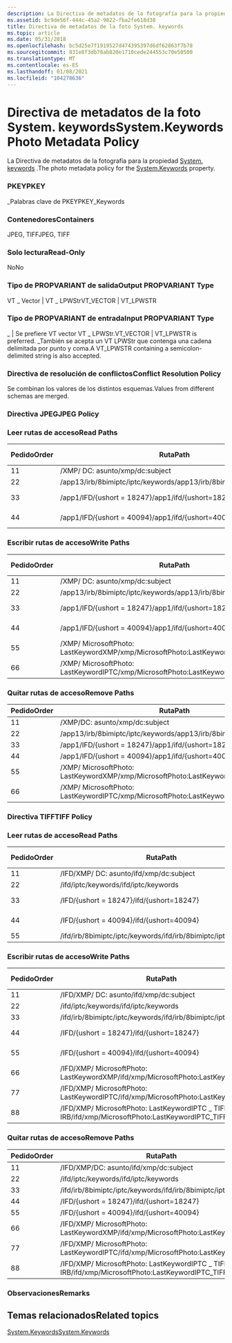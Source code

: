 ```yaml
---
description: La Directiva de metadatos de la fotografía para la propiedad System. keywords.
ms.assetid: bc9de56f-444c-45a2-9822-fba2fe618d38
title: Directiva de metadatos de la foto System. keywords
ms.topic: article
ms.date: 05/31/2018
ms.openlocfilehash: bc5d25e7f1919527d474395397d6df62863f7b78
ms.sourcegitcommit: 831e8f3db78ab820e1710cede244553c70e50500
ms.translationtype: MT
ms.contentlocale: es-ES
ms.lasthandoff: 01/08/2021
ms.locfileid: "104278636"
---
```

# <a name="systemkeywords-photo-metadata-policy"></a><span data-ttu-id="9b67b-103">Directiva de metadatos de la foto System. keywords</span><span class="sxs-lookup"><span data-stu-id="9b67b-103">System.Keywords Photo Metadata Policy</span></span>

<span data-ttu-id="9b67b-104">La Directiva de metadatos de la fotografía para la propiedad [System. keywords](../properties/props-system-keywords.md) .</span><span class="sxs-lookup"><span data-stu-id="9b67b-104">The photo metadata policy for the [System.Keywords](../properties/props-system-keywords.md) property.</span></span>

### <a name="pkey"></a><span data-ttu-id="9b67b-105">PKEY</span><span class="sxs-lookup"><span data-stu-id="9b67b-105">PKEY</span></span>

<span data-ttu-id="9b67b-106">\_Palabras clave de PKEY</span><span class="sxs-lookup"><span data-stu-id="9b67b-106">PKEY\_Keywords</span></span>

### <a name="containers"></a><span data-ttu-id="9b67b-107">Contenedores</span><span class="sxs-lookup"><span data-stu-id="9b67b-107">Containers</span></span>

<span data-ttu-id="9b67b-108">JPEG, TIFF</span><span class="sxs-lookup"><span data-stu-id="9b67b-108">JPEG, TIFF</span></span>

### <a name="read-only"></a><span data-ttu-id="9b67b-109">Solo lectura</span><span class="sxs-lookup"><span data-stu-id="9b67b-109">Read-Only</span></span>

<span data-ttu-id="9b67b-110">No</span><span class="sxs-lookup"><span data-stu-id="9b67b-110">No</span></span>

### <a name="output-propvariant-type"></a><span data-ttu-id="9b67b-111">Tipo de PROPVARIANT de salida</span><span class="sxs-lookup"><span data-stu-id="9b67b-111">Output PROPVARIANT Type</span></span>

<span data-ttu-id="9b67b-112">VT \_ Vector \| VT \_ LPWStr</span><span class="sxs-lookup"><span data-stu-id="9b67b-112">VT\_VECTOR \| VT\_LPWSTR</span></span>

### <a name="input-propvariant-type"></a><span data-ttu-id="9b67b-113">Tipo de PROPVARIANT de entrada</span><span class="sxs-lookup"><span data-stu-id="9b67b-113">Input PROPVARIANT Type</span></span>

<span data-ttu-id="9b67b-114">\_ \| Se prefiere VT vector VT \_ LPWStr.</span><span class="sxs-lookup"><span data-stu-id="9b67b-114">VT\_VECTOR \| VT\_LPWSTR is preferred.</span></span> <span data-ttu-id="9b67b-115">\_También se acepta un VT LPWStr que contenga una cadena delimitada por punto y coma.</span><span class="sxs-lookup"><span data-stu-id="9b67b-115">A VT\_LPWSTR containing a semicolon-delimited string is also accepted.</span></span>

### <a name="conflict-resolution-policy"></a><span data-ttu-id="9b67b-116">Directiva de resolución de conflictos</span><span class="sxs-lookup"><span data-stu-id="9b67b-116">Conflict Resolution Policy</span></span>

<span data-ttu-id="9b67b-117">Se combinan los valores de los distintos esquemas.</span><span class="sxs-lookup"><span data-stu-id="9b67b-117">Values from different schemas are merged.</span></span>

### <a name="jpeg-policy"></a><span data-ttu-id="9b67b-118">Directiva JPEG</span><span class="sxs-lookup"><span data-stu-id="9b67b-118">JPEG Policy</span></span>

### <a name="read-paths"></a><span data-ttu-id="9b67b-119">Leer rutas de acceso</span><span class="sxs-lookup"><span data-stu-id="9b67b-119">Read Paths</span></span>



| <span data-ttu-id="9b67b-120">Pedido</span><span class="sxs-lookup"><span data-stu-id="9b67b-120">Order</span></span> | <span data-ttu-id="9b67b-121">Ruta</span><span class="sxs-lookup"><span data-stu-id="9b67b-121">Path</span></span>                              | <span data-ttu-id="9b67b-122">Formato de disco</span><span class="sxs-lookup"><span data-stu-id="9b67b-122">Disk Format</span></span>    |
|-------|-----------------------------------|----------------|
| <span data-ttu-id="9b67b-123">1</span><span class="sxs-lookup"><span data-stu-id="9b67b-123">1</span></span>     | <span data-ttu-id="9b67b-124">/XMP/ <xmpbag> DC: asunto</span><span class="sxs-lookup"><span data-stu-id="9b67b-124">/xmp/<xmpbag>dc:subject</span></span>     | <span data-ttu-id="9b67b-125">unicode</span><span class="sxs-lookup"><span data-stu-id="9b67b-125">unicode</span></span>        |
| <span data-ttu-id="9b67b-126">2</span><span class="sxs-lookup"><span data-stu-id="9b67b-126">2</span></span>     | <span data-ttu-id="9b67b-127">/app13/irb/8bimiptc/iptc/keywords</span><span class="sxs-lookup"><span data-stu-id="9b67b-127">/app13/irb/8bimiptc/iptc/keywords</span></span> |                |
| <span data-ttu-id="9b67b-128">3</span><span class="sxs-lookup"><span data-stu-id="9b67b-128">3</span></span>     | <span data-ttu-id="9b67b-129">/app1/IFD/{ushort = 18247}</span><span class="sxs-lookup"><span data-stu-id="9b67b-129">/app1/ifd/{ushort=18247}</span></span>          | <span data-ttu-id="9b67b-130">\_bytes Unicode</span><span class="sxs-lookup"><span data-stu-id="9b67b-130">unicode\_bytes</span></span> |
| <span data-ttu-id="9b67b-131">4</span><span class="sxs-lookup"><span data-stu-id="9b67b-131">4</span></span>     | <span data-ttu-id="9b67b-132">/app1/IFD/{ushort = 40094}</span><span class="sxs-lookup"><span data-stu-id="9b67b-132">/app1/ifd/{ushort=40094}</span></span>          | <span data-ttu-id="9b67b-133">\_bytes Unicode</span><span class="sxs-lookup"><span data-stu-id="9b67b-133">unicode\_bytes</span></span> |



 

### <a name="write-paths"></a><span data-ttu-id="9b67b-134">Escribir rutas de acceso</span><span class="sxs-lookup"><span data-stu-id="9b67b-134">Write Paths</span></span>



| <span data-ttu-id="9b67b-135">Pedido</span><span class="sxs-lookup"><span data-stu-id="9b67b-135">Order</span></span> | <span data-ttu-id="9b67b-136">Ruta</span><span class="sxs-lookup"><span data-stu-id="9b67b-136">Path</span></span>                                              | <span data-ttu-id="9b67b-137">Formato de disco</span><span class="sxs-lookup"><span data-stu-id="9b67b-137">Disk Format</span></span>    |
|-------|---------------------------------------------------|----------------|
| <span data-ttu-id="9b67b-138">1</span><span class="sxs-lookup"><span data-stu-id="9b67b-138">1</span></span>     | <span data-ttu-id="9b67b-139">/XMP/ <xmpbag> DC: asunto</span><span class="sxs-lookup"><span data-stu-id="9b67b-139">/xmp/<xmpbag>dc:subject</span></span>                     | <span data-ttu-id="9b67b-140">unicode</span><span class="sxs-lookup"><span data-stu-id="9b67b-140">unicode</span></span>        |
| <span data-ttu-id="9b67b-141">2</span><span class="sxs-lookup"><span data-stu-id="9b67b-141">2</span></span>     | <span data-ttu-id="9b67b-142">/app13/irb/8bimiptc/iptc/keywords</span><span class="sxs-lookup"><span data-stu-id="9b67b-142">/app13/irb/8bimiptc/iptc/keywords</span></span>                 |                |
| <span data-ttu-id="9b67b-143">3</span><span class="sxs-lookup"><span data-stu-id="9b67b-143">3</span></span>     | <span data-ttu-id="9b67b-144">/app1/IFD/{ushort = 18247}</span><span class="sxs-lookup"><span data-stu-id="9b67b-144">/app1/ifd/{ushort=18247}</span></span>                          | <span data-ttu-id="9b67b-145">\_bytes Unicode</span><span class="sxs-lookup"><span data-stu-id="9b67b-145">unicode\_bytes</span></span> |
| <span data-ttu-id="9b67b-146">4</span><span class="sxs-lookup"><span data-stu-id="9b67b-146">4</span></span>     | <span data-ttu-id="9b67b-147">/app1/IFD/{ushort = 40094}</span><span class="sxs-lookup"><span data-stu-id="9b67b-147">/app1/ifd/{ushort=40094}</span></span>                          | <span data-ttu-id="9b67b-148">\_bytes Unicode</span><span class="sxs-lookup"><span data-stu-id="9b67b-148">unicode\_bytes</span></span> |
| <span data-ttu-id="9b67b-149">5</span><span class="sxs-lookup"><span data-stu-id="9b67b-149">5</span></span>     | <span data-ttu-id="9b67b-150">/XMP/ <xmpbag> MicrosoftPhoto: LastKeywordXMP</span><span class="sxs-lookup"><span data-stu-id="9b67b-150">/xmp/<xmpbag>MicrosoftPhoto:LastKeywordXMP</span></span>  | <span data-ttu-id="9b67b-151">unicode</span><span class="sxs-lookup"><span data-stu-id="9b67b-151">unicode</span></span>        |
| <span data-ttu-id="9b67b-152">6</span><span class="sxs-lookup"><span data-stu-id="9b67b-152">6</span></span>     | <span data-ttu-id="9b67b-153">/XMP/ <xmpbag> MicrosoftPhoto: LastKeywordIPTC</span><span class="sxs-lookup"><span data-stu-id="9b67b-153">/xmp/<xmpbag>MicrosoftPhoto:LastKeywordIPTC</span></span> | <span data-ttu-id="9b67b-154">unicode</span><span class="sxs-lookup"><span data-stu-id="9b67b-154">unicode</span></span>        |



 

### <a name="remove-paths"></a><span data-ttu-id="9b67b-155">Quitar rutas de acceso</span><span class="sxs-lookup"><span data-stu-id="9b67b-155">Remove Paths</span></span>



| <span data-ttu-id="9b67b-156">Pedido</span><span class="sxs-lookup"><span data-stu-id="9b67b-156">Order</span></span> | <span data-ttu-id="9b67b-157">Ruta</span><span class="sxs-lookup"><span data-stu-id="9b67b-157">Path</span></span>                                              |
|-------|---------------------------------------------------|
| <span data-ttu-id="9b67b-158">1</span><span class="sxs-lookup"><span data-stu-id="9b67b-158">1</span></span>     | <span data-ttu-id="9b67b-159">/XMP/DC: asunto</span><span class="sxs-lookup"><span data-stu-id="9b67b-159">/xmp/dc:subject</span></span>                                   |
| <span data-ttu-id="9b67b-160">2</span><span class="sxs-lookup"><span data-stu-id="9b67b-160">2</span></span>     | <span data-ttu-id="9b67b-161">/app13/irb/8bimiptc/iptc/keywords</span><span class="sxs-lookup"><span data-stu-id="9b67b-161">/app13/irb/8bimiptc/iptc/keywords</span></span>                 |
| <span data-ttu-id="9b67b-162">3</span><span class="sxs-lookup"><span data-stu-id="9b67b-162">3</span></span>     | <span data-ttu-id="9b67b-163">/app1/IFD/{ushort = 18247}</span><span class="sxs-lookup"><span data-stu-id="9b67b-163">/app1/ifd/{ushort=18247}</span></span>                          |
| <span data-ttu-id="9b67b-164">4</span><span class="sxs-lookup"><span data-stu-id="9b67b-164">4</span></span>     | <span data-ttu-id="9b67b-165">/app1/IFD/{ushort = 40094}</span><span class="sxs-lookup"><span data-stu-id="9b67b-165">/app1/ifd/{ushort=40094}</span></span>                          |
| <span data-ttu-id="9b67b-166">5</span><span class="sxs-lookup"><span data-stu-id="9b67b-166">5</span></span>     | <span data-ttu-id="9b67b-167">/XMP/ <xmpbag> MicrosoftPhoto: LastKeywordXMP</span><span class="sxs-lookup"><span data-stu-id="9b67b-167">/xmp/<xmpbag>MicrosoftPhoto:LastKeywordXMP</span></span>  |
| <span data-ttu-id="9b67b-168">6</span><span class="sxs-lookup"><span data-stu-id="9b67b-168">6</span></span>     | <span data-ttu-id="9b67b-169">/XMP/ <xmpbag> MicrosoftPhoto: LastKeywordIPTC</span><span class="sxs-lookup"><span data-stu-id="9b67b-169">/xmp/<xmpbag>MicrosoftPhoto:LastKeywordIPTC</span></span> |



 

### <a name="tiff-policy"></a><span data-ttu-id="9b67b-170">Directiva TIFF</span><span class="sxs-lookup"><span data-stu-id="9b67b-170">TIFF Policy</span></span>

### <a name="read-paths"></a><span data-ttu-id="9b67b-171">Leer rutas de acceso</span><span class="sxs-lookup"><span data-stu-id="9b67b-171">Read Paths</span></span>



| <span data-ttu-id="9b67b-172">Pedido</span><span class="sxs-lookup"><span data-stu-id="9b67b-172">Order</span></span> | <span data-ttu-id="9b67b-173">Ruta</span><span class="sxs-lookup"><span data-stu-id="9b67b-173">Path</span></span>                              | <span data-ttu-id="9b67b-174">Formato de disco</span><span class="sxs-lookup"><span data-stu-id="9b67b-174">Disk Format</span></span>    |
|-------|-----------------------------------|----------------|
| <span data-ttu-id="9b67b-175">1</span><span class="sxs-lookup"><span data-stu-id="9b67b-175">1</span></span>     | <span data-ttu-id="9b67b-176">/IFD/XMP/ <xmpbag> DC: asunto</span><span class="sxs-lookup"><span data-stu-id="9b67b-176">/ifd/xmp/<xmpbag>dc:subject</span></span> | <span data-ttu-id="9b67b-177">unicode</span><span class="sxs-lookup"><span data-stu-id="9b67b-177">unicode</span></span>        |
| <span data-ttu-id="9b67b-178">2</span><span class="sxs-lookup"><span data-stu-id="9b67b-178">2</span></span>     | <span data-ttu-id="9b67b-179">/ifd/iptc/keywords</span><span class="sxs-lookup"><span data-stu-id="9b67b-179">/ifd/iptc/keywords</span></span>                |                |
| <span data-ttu-id="9b67b-180">3</span><span class="sxs-lookup"><span data-stu-id="9b67b-180">3</span></span>     | <span data-ttu-id="9b67b-181">/IFD/{ushort = 18247}</span><span class="sxs-lookup"><span data-stu-id="9b67b-181">/ifd/{ushort=18247}</span></span>               | <span data-ttu-id="9b67b-182">\_bytes Unicode</span><span class="sxs-lookup"><span data-stu-id="9b67b-182">unicode\_bytes</span></span> |
| <span data-ttu-id="9b67b-183">4</span><span class="sxs-lookup"><span data-stu-id="9b67b-183">4</span></span>     | <span data-ttu-id="9b67b-184">/IFD/{ushort = 40094}</span><span class="sxs-lookup"><span data-stu-id="9b67b-184">/ifd/{ushort=40094}</span></span>               | <span data-ttu-id="9b67b-185">\_bytes Unicode</span><span class="sxs-lookup"><span data-stu-id="9b67b-185">unicode\_bytes</span></span> |
| <span data-ttu-id="9b67b-186">5</span><span class="sxs-lookup"><span data-stu-id="9b67b-186">5</span></span>     | <span data-ttu-id="9b67b-187">/ifd/irb/8bimiptc/iptc/keywords</span><span class="sxs-lookup"><span data-stu-id="9b67b-187">/ifd/irb/8bimiptc/iptc/keywords</span></span>   |                |



 

### <a name="write-paths"></a><span data-ttu-id="9b67b-188">Escribir rutas de acceso</span><span class="sxs-lookup"><span data-stu-id="9b67b-188">Write Paths</span></span>



| <span data-ttu-id="9b67b-189">Pedido</span><span class="sxs-lookup"><span data-stu-id="9b67b-189">Order</span></span> | <span data-ttu-id="9b67b-190">Ruta</span><span class="sxs-lookup"><span data-stu-id="9b67b-190">Path</span></span>                                                             | <span data-ttu-id="9b67b-191">Formato de disco</span><span class="sxs-lookup"><span data-stu-id="9b67b-191">Disk Format</span></span>    |
|-------|------------------------------------------------------------------|----------------|
| <span data-ttu-id="9b67b-192">1</span><span class="sxs-lookup"><span data-stu-id="9b67b-192">1</span></span>     | <span data-ttu-id="9b67b-193">/IFD/XMP/ <xmpbag> DC: asunto</span><span class="sxs-lookup"><span data-stu-id="9b67b-193">/ifd/xmp/<xmpbag>dc:subject</span></span>                                | <span data-ttu-id="9b67b-194">unicode</span><span class="sxs-lookup"><span data-stu-id="9b67b-194">unicode</span></span>        |
| <span data-ttu-id="9b67b-195">2</span><span class="sxs-lookup"><span data-stu-id="9b67b-195">2</span></span>     | <span data-ttu-id="9b67b-196">/ifd/iptc/keywords</span><span class="sxs-lookup"><span data-stu-id="9b67b-196">/ifd/iptc/keywords</span></span>                                               |                |
| <span data-ttu-id="9b67b-197">3</span><span class="sxs-lookup"><span data-stu-id="9b67b-197">3</span></span>     | <span data-ttu-id="9b67b-198">/ifd/irb/8bimiptc/iptc/keywords</span><span class="sxs-lookup"><span data-stu-id="9b67b-198">/ifd/irb/8bimiptc/iptc/keywords</span></span>                                  |                |
| <span data-ttu-id="9b67b-199">4</span><span class="sxs-lookup"><span data-stu-id="9b67b-199">4</span></span>     | <span data-ttu-id="9b67b-200">/IFD/{ushort = 18247}</span><span class="sxs-lookup"><span data-stu-id="9b67b-200">/ifd/{ushort=18247}</span></span>                                              | <span data-ttu-id="9b67b-201">\_bytes Unicode</span><span class="sxs-lookup"><span data-stu-id="9b67b-201">unicode\_bytes</span></span> |
| <span data-ttu-id="9b67b-202">5</span><span class="sxs-lookup"><span data-stu-id="9b67b-202">5</span></span>     | <span data-ttu-id="9b67b-203">/IFD/{ushort = 40094}</span><span class="sxs-lookup"><span data-stu-id="9b67b-203">/ifd/{ushort=40094}</span></span>                                              | <span data-ttu-id="9b67b-204">\_bytes Unicode</span><span class="sxs-lookup"><span data-stu-id="9b67b-204">unicode\_bytes</span></span> |
| <span data-ttu-id="9b67b-205">6</span><span class="sxs-lookup"><span data-stu-id="9b67b-205">6</span></span>     | <span data-ttu-id="9b67b-206">/IFD/XMP/ <xmpbag> MicrosoftPhoto: LastKeywordXMP</span><span class="sxs-lookup"><span data-stu-id="9b67b-206">/ifd/xmp/<xmpbag>MicrosoftPhoto:LastKeywordXMP</span></span>             | <span data-ttu-id="9b67b-207">unicode</span><span class="sxs-lookup"><span data-stu-id="9b67b-207">unicode</span></span>        |
| <span data-ttu-id="9b67b-208">7</span><span class="sxs-lookup"><span data-stu-id="9b67b-208">7</span></span>     | <span data-ttu-id="9b67b-209">/IFD/XMP/ <xmpbag> MicrosoftPhoto: LastKeywordIPTC</span><span class="sxs-lookup"><span data-stu-id="9b67b-209">/ifd/xmp/<xmpbag>MicrosoftPhoto:LastKeywordIPTC</span></span>            | <span data-ttu-id="9b67b-210">unicode</span><span class="sxs-lookup"><span data-stu-id="9b67b-210">unicode</span></span>        |
| <span data-ttu-id="9b67b-211">8</span><span class="sxs-lookup"><span data-stu-id="9b67b-211">8</span></span>     | <span data-ttu-id="9b67b-212">/IFD/XMP/ <xmpbag> MicrosoftPhoto: LastKeywordIPTC \_ TIFF \_ IRB</span><span class="sxs-lookup"><span data-stu-id="9b67b-212">/ifd/xmp/<xmpbag>MicrosoftPhoto:LastKeywordIPTC\_TIFF\_IRB</span></span> | <span data-ttu-id="9b67b-213">unicode</span><span class="sxs-lookup"><span data-stu-id="9b67b-213">unicode</span></span>        |



 

### <a name="remove-paths"></a><span data-ttu-id="9b67b-214">Quitar rutas de acceso</span><span class="sxs-lookup"><span data-stu-id="9b67b-214">Remove Paths</span></span>



| <span data-ttu-id="9b67b-215">Pedido</span><span class="sxs-lookup"><span data-stu-id="9b67b-215">Order</span></span> | <span data-ttu-id="9b67b-216">Ruta</span><span class="sxs-lookup"><span data-stu-id="9b67b-216">Path</span></span>                                                             |
|-------|------------------------------------------------------------------|
| <span data-ttu-id="9b67b-217">1</span><span class="sxs-lookup"><span data-stu-id="9b67b-217">1</span></span>     | <span data-ttu-id="9b67b-218">/IFD/XMP/DC: asunto</span><span class="sxs-lookup"><span data-stu-id="9b67b-218">/ifd/xmp/dc:subject</span></span>                                              |
| <span data-ttu-id="9b67b-219">2</span><span class="sxs-lookup"><span data-stu-id="9b67b-219">2</span></span>     | <span data-ttu-id="9b67b-220">/ifd/iptc/keywords</span><span class="sxs-lookup"><span data-stu-id="9b67b-220">/ifd/iptc/keywords</span></span>                                               |
| <span data-ttu-id="9b67b-221">3</span><span class="sxs-lookup"><span data-stu-id="9b67b-221">3</span></span>     | <span data-ttu-id="9b67b-222">/ifd/irb/8bimiptc/iptc/keywords</span><span class="sxs-lookup"><span data-stu-id="9b67b-222">/ifd/irb/8bimiptc/iptc/keywords</span></span>                                  |
| <span data-ttu-id="9b67b-223">4</span><span class="sxs-lookup"><span data-stu-id="9b67b-223">4</span></span>     | <span data-ttu-id="9b67b-224">/IFD/{ushort = 18247}</span><span class="sxs-lookup"><span data-stu-id="9b67b-224">/ifd/{ushort=18247}</span></span>                                              |
| <span data-ttu-id="9b67b-225">5</span><span class="sxs-lookup"><span data-stu-id="9b67b-225">5</span></span>     | <span data-ttu-id="9b67b-226">/IFD/{ushort = 40094}</span><span class="sxs-lookup"><span data-stu-id="9b67b-226">/ifd/{ushort=40094}</span></span>                                              |
| <span data-ttu-id="9b67b-227">6</span><span class="sxs-lookup"><span data-stu-id="9b67b-227">6</span></span>     | <span data-ttu-id="9b67b-228">/IFD/XMP/ <xmpbag> MicrosoftPhoto: LastKeywordXMP</span><span class="sxs-lookup"><span data-stu-id="9b67b-228">/ifd/xmp/<xmpbag>MicrosoftPhoto:LastKeywordXMP</span></span>             |
| <span data-ttu-id="9b67b-229">7</span><span class="sxs-lookup"><span data-stu-id="9b67b-229">7</span></span>     | <span data-ttu-id="9b67b-230">/IFD/XMP/ <xmpbag> MicrosoftPhoto: LastKeywordIPTC</span><span class="sxs-lookup"><span data-stu-id="9b67b-230">/ifd/xmp/<xmpbag>MicrosoftPhoto:LastKeywordIPTC</span></span>            |
| <span data-ttu-id="9b67b-231">8</span><span class="sxs-lookup"><span data-stu-id="9b67b-231">8</span></span>     | <span data-ttu-id="9b67b-232">/IFD/XMP/ <xmpbag> MicrosoftPhoto: LastKeywordIPTC \_ TIFF \_ IRB</span><span class="sxs-lookup"><span data-stu-id="9b67b-232">/ifd/xmp/<xmpbag>MicrosoftPhoto:LastKeywordIPTC\_TIFF\_IRB</span></span> |



 

### <a name="remarks"></a><span data-ttu-id="9b67b-233">Observaciones</span><span class="sxs-lookup"><span data-stu-id="9b67b-233">Remarks</span></span>

## <a name="related-topics"></a><span data-ttu-id="9b67b-234">Temas relacionados</span><span class="sxs-lookup"><span data-stu-id="9b67b-234">Related topics</span></span>

<dl> <dt>

[<span data-ttu-id="9b67b-235">System.Keywords</span><span class="sxs-lookup"><span data-stu-id="9b67b-235">System.Keywords</span></span>](../properties/props-system-keywords.md)
</dt> </dl>

 

 
